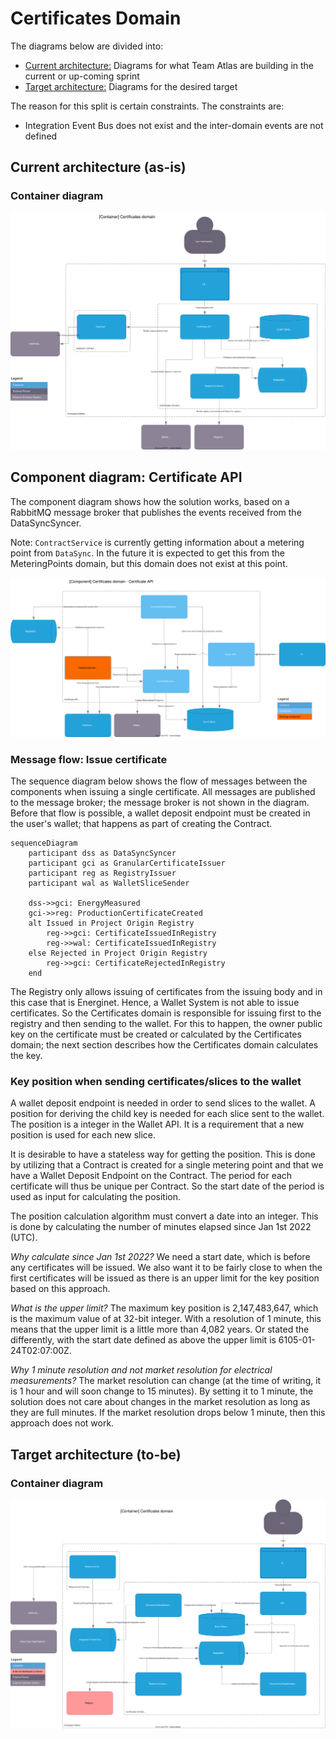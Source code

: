 # Certificates Domain

The diagrams below are divided into:

* [Current architecture:](#current-architecture) Diagrams for what Team Atlas are building in the current or up-coming sprint
* [Target architecture:](#target-architecture) Diagrams for the desired target

The reason for this split is certain constraints. The constraints are:

* Integration Event Bus does not exist and the inter-domain events are not defined

## Current architecture (as-is)

### Container diagram
![Container diagram](../diagrams/certificates.current.container.drawio.svg)


## Component diagram: Certificate API

The component diagram shows how the solution works, based on a RabbitMQ message broker that publishes the events received from the DataSyncSyncer.

Note: `ContractService` is currently getting information about a metering point from `DataSync`. In the future it is expected to get this from the MeteringPoints domain, but this domain does not exist at this point.

![Issuer component diagram](../diagrams/certificates.current.component.certificate.api.drawio.svg)

### Message flow: Issue certificate
The sequence diagram below shows the flow of messages between the components when issuing a single certificate. All messages are published to the message broker; the message broker is not shown in the diagram. Before that flow is possible, a wallet deposit endpoint must be created in the user's wallet; that happens as part of creating the Contract.

```mermaid
sequenceDiagram
    participant dss as DataSyncSyncer
    participant gci as GranularCertificateIssuer
    participant reg as RegistryIssuer
    participant wal as WalletSliceSender

    dss->>gci: EnergyMeasured
    gci->>reg: ProductionCertificateCreated
    alt Issued in Project Origin Registry
        reg->>gci: CertificateIssuedInRegistry
        reg->>wal: CertificateIssuedInRegistry
    else Rejected in Project Origin Registry
        reg->>gci: CertificateRejectedInRegistry
    end
```

The Registry only allows issuing of certificates from the issuing body and in this case that is Energinet. Hence, a Wallet System is not able to issue certificates. So the Certificates domain is responsible for issuing first to the registry and then sending to the wallet. For this to happen, the owner public key on the certificate must be created or calculated by the Certificates domain; the next section describes how the Certificates domain calculates the key.

### Key position when sending certificates/slices to the wallet

A wallet deposit endpoint is needed in order to send slices to the wallet. A position for deriving the child key is needed for each slice sent to the wallet. The position is a integer in the Wallet API. It is a requirement that a new position is used for each new slice.

It is desirable to have a stateless way for getting the position. This is done by utilizing that a Contract is created for a single metering point and that we have a Wallet Deposit Endpoint on the Contract. The period for each certificate will thus be unique per Contract. So the start date of the period is used as input for calculating the position.

The position calculation algorithm must convert a date into an integer. This is done by calculating the number of minutes elapsed since Jan 1st 2022 (UTC).

_Why calculate since Jan 1st 2022?_ We need a start date, which is before any certificates will be issued. We also want it to be fairly close to when the first certificates will be issued as there is an upper limit for the key position based on this approach.

_What is the upper limit?_ The maximum key position is 2,147,483,647, which is the maximum value of at 32-bit integer. With a resolution of 1 minute, this means that the upper limit is a little more than 4,082 years. Or stated the differently, with the start date defined as above the upper limit is 6105-01-24T02:07:00Z.

_Why 1 minute resolution and not market resolution for electrical measurements?_ The market resolution can change (at the time of writing, it is 1 hour and will soon change to 15 minutes). By setting it to 1 minute, the solution does not care about changes in the market resolution as long as they are full minutes. If the market resolution drops below 1 minute, then this approach does not work.

## Target architecture (to-be)

### Container diagram
![Container diagram](../diagrams/certificates.target.container.drawio.svg)

